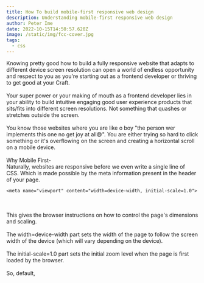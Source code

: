 ```yaml
---
title: How To build mobile-first responsive web design
description: Understanding mobile-first responsive web design
author: Peter Ime
date: 2022-10-15T14:50:57.620Z
image: /static/img/fcc-cover.jpg
tags:
  - css
---
```

Knowing pretty good how to build a fully responsive website that adapts to different device screen resolution can open a world of endless opportunity and respect to you as you're starting out as a frontend developer or thriving to get good at your Craft.\
\
Your super power or your making of mouth as a frontend developer lies in your ability to build intuitive engaging good user experience products that sits/fits into different screen resolutions. Not something that quashes or stretches outside the screen.\
\
You know those websites where you are like o boy "the person wer implements this one no get joy at all😄". You are either trying so hard to click something or it's overflowing on the screen and creating a horizontal scroll on a mobile device.\
\
Why Mobile First-\
Naturally, websites are responsive before we even write a single line of CSS. Which is made possible by the meta information present in the header of your page.

```
<meta name="viewport" content="width=device-width, initial-scale=1.0">
```

\
\
This gives the browser instructions on how to control the page's dimensions and scaling.\
\
The width=device-width part sets the width of the page to follow the screen width of the device (which will vary depending on the device).\
\
The initial-scale=1.0 part sets the initial zoom level when the page is first loaded by the browser.\
\
So, default,